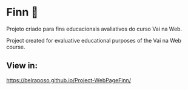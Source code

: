 # Finn 🌈

 <p> Projeto criado para fins educacionais avaliativos do curso Vai na Web.</p>
 <p> Project created for evaluative educational purposes of the Vai na Web course.</p>
 
 ##
 ## View in:
   https://belraposo.github.io/Project-WebPageFinn/

